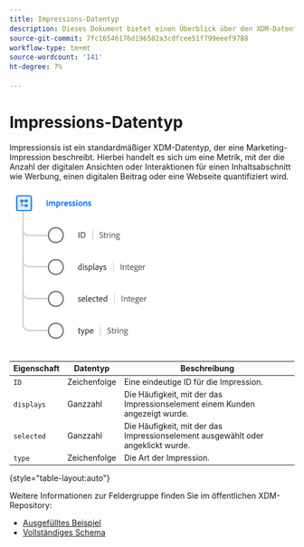 ```yaml
---
title: Impressions-Datentyp
description: Dieses Dokument bietet einen Überblick über den XDM-Datentyp "Impressionen".
source-git-commit: 7fc16546176d196582a3cdfcee51f799eeef9788
workflow-type: tm+mt
source-wordcount: '141'
ht-degree: 7%

---
```


#  Impressions-Datentyp

 Impressionsis ist ein standardmäßiger XDM-Datentyp, der eine Marketing-Impression beschreibt. Hierbei handelt es sich um eine Metrik, mit der die Anzahl der digitalen Ansichten oder Interaktionen für einen Inhaltsabschnitt wie Werbung, einen digitalen Beitrag oder eine Webseite quantifiziert wird.

![](../images/data-types/impressions.png)

| Eigenschaft | Datentyp | Beschreibung |
| --- | --- | --- |
| `ID` | Zeichenfolge | Eine eindeutige ID für die Impression. |
| `displays` | Ganzzahl | Die Häufigkeit, mit der das Impressionselement einem Kunden angezeigt wurde. |
| `selected` | Ganzzahl | Die Häufigkeit, mit der das Impressionselement ausgewählt oder angeklickt wurde. |
| `type` | Zeichenfolge | Die Art der Impression. |

{style=&quot;table-layout:auto&quot;}

Weitere Informationen zur Feldergruppe finden Sie im öffentlichen XDM-Repository:

* [Ausgefülltes Beispiel](https://github.com/adobe/xdm/blob/master/components/datatypes/industry-verticals/impressions.example.1.json)
* [Vollständiges Schema](https://github.com/adobe/xdm/blob/master/components/datatypes/industry-verticals/impressions.schema.json)
